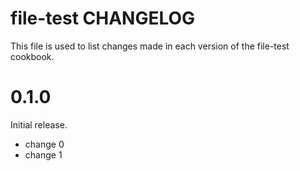 # file-test CHANGELOG

This file is used to list changes made in each version of the file-test cookbook.

# 0.1.0

Initial release.

- change 0
- change 1

